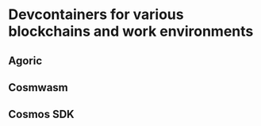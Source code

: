 # Devcontainers for various blockchains and work environments

## Agoric

## Cosmwasm

## Cosmos SDK